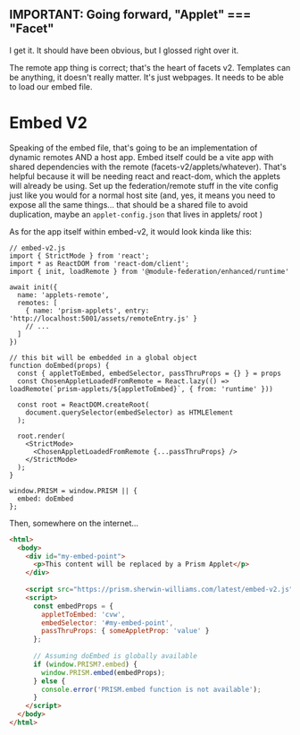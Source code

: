## IMPORTANT: Going forward, "Applet" === "Facet"

I get it. It should have been obvious, but I glossed right over it.

The remote app thing is correct; that's the heart of facets v2.
Templates can be anything, it doesn't really matter. It's just webpages. It needs to be able to load our embed file.

# Embed V2 #
Speaking of the embed file, that's going to be an implementation of dynamic remotes AND a host app.
Embed itself could be a vite app with shared dependencies with the remote (facets-v2/applets/whatever). That's helpful because it will be needing react and react-dom, which the applets will already be using. Set up the federation/remote stuff in the vite config just like you would for a normal host site (and, yes, it means you need to expose all the same things... that should be a shared file to avoid duplication, maybe an `applet-config.json` that lives in applets/ root )

As for the app itself within embed-v2, it would look kinda like this:

```tsx
// embed-v2.js
import { StrictMode } from 'react';
import * as ReactDOM from 'react-dom/client';
import { init, loadRemote } from '@module-federation/enhanced/runtime'

await init({
  name: 'applets-remote',
  remotes: [
    { name: 'prism-applets', entry: 'http://localhost:5001/assets/remoteEntry.js' }
    // ...
  ]
})

// this bit will be embedded in a global object
function doEmbed(props) {
  const { appletToEmbed, embedSelector, passThruProps = {} } = props
  const ChosenAppletLoadedFromRemote = React.lazy(() => loadRemote(`prism-applets/${appletToEmbed}`, { from: 'runtime' }))

  const root = ReactDOM.createRoot(
    document.querySelector(embedSelector) as HTMLElement
  );

  root.render(
    <StrictMode>
      <ChosenAppletLoadedFromRemote {...passThruProps} />
    </StrictMode>
  );
}

window.PRISM = window.PRISM || {
  embed: doEmbed
};
```

Then, somewhere on the internet...
```html
<html>
  <body>
    <div id="my-embed-point">
      <p>This content will be replaced by a Prism Applet</p>
    </div>
    
    <script src="https://prism.sherwin-williams.com/latest/embed-v2.js"></script>
    <script>
      const embedProps = {
        appletToEmbed: 'cvw',
        embedSelector: '#my-embed-point',
        passThruProps: { someAppletProp: 'value' }
      };
    
      // Assuming doEmbed is globally available
      if (window.PRISM?.embed) {
        window.PRISM.embed(embedProps);
      } else {
        console.error('PRISM.embed function is not available');
      }
    </script>
  </body>
</html>
```



